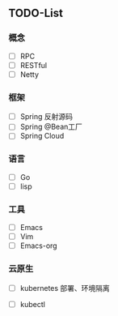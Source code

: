## TODO-List

### 概念

- [ ] RPC
- [ ] RESTful
- [ ] Netty

### 框架

- [ ] Spring 反射源码
- [ ] Spring @Bean工厂
- [ ] Spring Cloud

### 语言

- [ ] Go
- [ ] lisp

### 工具

- [ ] Emacs
- [ ] Vim
- [ ] Emacs-org

### 云原生

- [ ] kubernetes 部署、环境隔离
- [ ] kubectl



